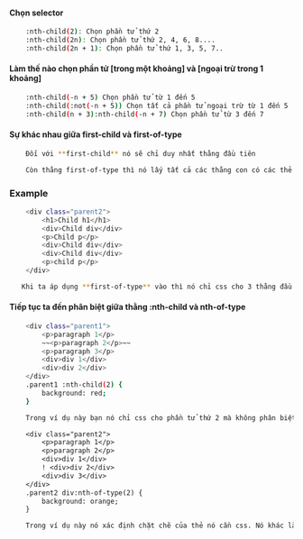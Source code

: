 #### Chọn selector
```bash
    :nth-child(2): Chọn phần tử thứ 2
    :nth-child(2n): Chọn phần tử thứ 2, 4, 6, 8....
    :nth-child(2n + 1): Chọn phần tử thứ 1, 3, 5, 7..
```
#### Làm thế nào chọn phần tử [trong một khoảng] và [ngoại trừ trong 1 khoảng]
```bash
    :nth-child(-n + 5) Chọn phần tử từ 1 đến 5
    :nth-child(:not(-n + 5)) Chọn tất cả phần tử ngoại trừ từ 1 đến 5
    :nth-child(n + 3):nth-child(-n + 7) Chọn phần tử từ 3 đến 7
```
#### Sự khác nhau giữa first-child và first-of-type
```bash
    Đối với **first-child** nó sẽ chỉ duy nhất thằng đầu tiên
```
```bash
    Còn thằng first-of-type thì nó lấy tất cả các thằng con có các thẻ xuất hiện lần đầu tiên.
```
### Example
```bash
    <div class="parent2">
        <h1>Child h1</h1>    
        <div>Child div</div> 
        <p>Child p</p>       
        <div>Child div</div>
        <div>Child div</div>
        <p>child p</p>
    </div>
```
```bash
   Khi ta áp dụng **first-of-type** vào thì nó chỉ css cho 3 thằng đầu tiên thôi h1, div và thẻ p
```
#### Tiếp tục ta đến phân biệt giữa thằng :nth-child và nth-of-type
```bash
    <div class="parent1">
        <p>paragraph 1</p>
        ~~<p>paragraph 2</p>~~
        <p>paragraph 3</p>
        <div>div 1</div>
        <div>div 2</div>
    </div>
    .parent1 :nth-child(2) {
        background: red;
    }

    Trong ví dụ này bạn nó chỉ css cho phần tử thứ 2 mà không phân biệt thể HTML là loại nào
```

```diff
    <div class="parent2">
        <p>paragraph 1</p>
        <p>paragraph 2</p>
        <div>div 1</div>
        ! <div>div 2</div>
        <div>div 3</div>
    </div>
    .parent2 div:nth-of-type(2) {
        background: orange;
    }

    Trong ví dụ này nó xác định chặt chẽ của thẻ nó cần css. Nó khác là thú vị đúng không nào
```